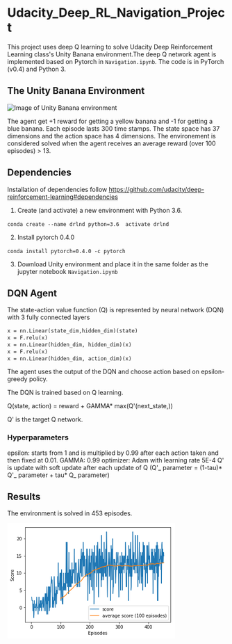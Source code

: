 # Udacity_Deep_RL_Navigation_Project
This project uses deep Q learning to solve Udacity Deep Reinforcement Learning class's Unity Banana environment.The deep Q network agent is implemented based on Pytorch in `Navigation.ipynb`. The code is in PyTorch (v0.4) and Python 3. 

## The Unity Banana Environment
![Image of Unity Banana environment](https://github.com/ccakarolotw/Udacity_Deep_RL_Navigation_Project/blob/main/banana.gif)

The agent get +1 reward for getting a yellow banana and -1 for getting a blue banana. Each episode lasts 300 time stamps. The state space has 37 dimensions and the action space has 4 dimensions. The environement is considered solved when the agent receives an average reward (over 100 episodes) > 13.
  
## Dependencies
Installation of dependencies follow https://github.com/udacity/deep-reinforcement-learning#dependencies
1. Create (and activate) a new environment with Python 3.6.

`conda create --name drlnd python=3.6 
activate drlnd`

2.  Install pytorch 0.4.0

`conda install pytorch=0.4.0 -c pytorch`

3. Download Unity environment and place it in the same folder as the jupyter notebook `Navigation.ipynb`

## DQN Agent
The state-action value function (Q) is represented by neural network (DQN) with 3 fully connected layers

```
x = nn.Linear(state_dim,hidden_dim)(state)
x = F.relu(x)
x = nn.Linear(hidden_dim, hidden_dim)(x)
x = F.relu(x)
x = nn.Linear(hidden_dim, action_dim)(x)
```

The agent uses the output of the DQN and choose action based on epsilon-greedy policy.

The DQN is trained based on Q learning. 

Q(state, action) = reward + GAMMA* max(Q'(next_state,)) 

Q' is the target Q network.

### Hyperparameters
epsilon: starts from 1 and is multiplied by 0.99 after each action taken and then fixed at 0.01.
GAMMA: 0.99
optimizer: Adam with learning rate 5E-4
Q' is update with soft update after each update of Q (Q'_ parameter = (1-tau)* Q'_ parameter + tau* Q_ parameter)

## Results
The environment is solved in 453 episodes.

![Training score](https://github.com/ccakarolotw/Udacity_Deep_RL_Navigation_Project/blob/main/train_score.png)

